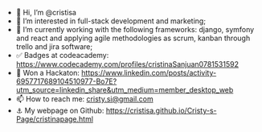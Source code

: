 - 👋 Hi, I’m @cristisa
- 👀 I’m interested in full-stack development and marketing;
- 🌱 I’m currently working with the following frameworks: django, symfony and react
      and applying agile methodologies as scrum, kanban through trello and jira software;
- ✅ Badges at codeacademy: https://www.codecademy.com/profiles/cristinaSanjuan0781531592
- 🥇 Won a Hackaton: https://www.linkedin.com/posts/activity-6957717689104510977-Bo7E?utm_source=linkedin_share&utm_medium=member_desktop_web
- 📫 How to reach me: cristy.si@gmail.com
- ⚓ My webpage on Github: https://cristisa.github.io/Cristy-s-Page/cristinapage.html


<!---
cristisa/cristisa is a ✨ special ✨ repository because its `README.md` (this file) appears on your GitHub profile.
You can click the Preview link to take a look at your changes.
--->
